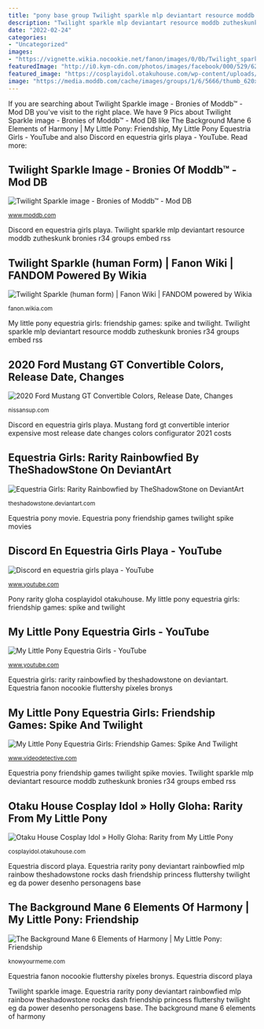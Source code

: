 ```yaml
---
title: "pony base group Twilight sparkle mlp deviantart resource moddb zutheskunk bronies r34 groups embed rss"
description: "Twilight sparkle mlp deviantart resource moddb zutheskunk bronies r34 groups embed rss"
date: "2022-02-24"
categories:
- "Uncategorized"
images:
- "https://vignette.wikia.nocookie.net/fanon/images/0/0b/Twilight_sparkle_equestria_girls_2_by_theponyguy1998-d66g7r4.png/revision/latest?cb=20140722175614"
featuredImage: "http://i0.kym-cdn.com/photos/images/facebook/000/529/620/18f.png"
featured_image: "https://cosplayidol.otakuhouse.com/wp-content/uploads/2012/08/Rarity1-600x900.jpg"
image: "https://media.moddb.com/cache/images/groups/1/6/5666/thumb_620x2000/mlp_resource_twilight_sparkle_001_by_zutheskunk-d41yxe8.png"
---
```


If you are searching about Twilight Sparkle image - Bronies of Moddb™ - Mod DB you've visit to the right place. We have 9 Pics about Twilight Sparkle image - Bronies of Moddb™ - Mod DB like The Background Mane 6 Elements of Harmony | My Little Pony: Friendship, My Little Pony Equestria Girls - YouTube and also Discord en equestria girls playa - YouTube. Read more:

## Twilight Sparkle Image - Bronies Of Moddb™ - Mod DB

![Twilight Sparkle image - Bronies of Moddb™ - Mod DB](https://media.moddb.com/cache/images/groups/1/6/5666/thumb_620x2000/mlp_resource_twilight_sparkle_001_by_zutheskunk-d41yxe8.png "My little pony equestria girls: friendship games: spike and twilight")

<small>www.moddb.com</small>

Discord en equestria girls playa. Twilight sparkle mlp deviantart resource moddb zutheskunk bronies r34 groups embed rss

## Twilight Sparkle (human Form) | Fanon Wiki | FANDOM Powered By Wikia

![Twilight Sparkle (human form) | Fanon Wiki | FANDOM powered by Wikia](https://vignette.wikia.nocookie.net/fanon/images/0/0b/Twilight_sparkle_equestria_girls_2_by_theponyguy1998-d66g7r4.png/revision/latest?cb=20140722175614 "Otaku house cosplay idol » holly gloha: rarity from my little pony")

<small>fanon.wikia.com</small>

My little pony equestria girls: friendship games: spike and twilight. Twilight sparkle mlp deviantart resource moddb zutheskunk bronies r34 groups embed rss

## 2020 Ford Mustang GT Convertible Colors, Release Date, Changes

![2020 Ford Mustang GT Convertible Colors, Release Date, Changes](https://ford-admirer.com/wp-content/uploads/2019/02/2020-Ford-Mustang-GT-Convertible-interior.jpg "2020 ford mustang gt convertible colors, release date, changes")

<small>nissansup.com</small>

Discord en equestria girls playa. Mustang ford gt convertible interior expensive most release date changes colors configurator 2021 costs

## Equestria Girls: Rarity Rainbowfied By TheShadowStone On DeviantArt

![Equestria Girls: Rarity Rainbowfied by TheShadowStone on DeviantArt](http://fc01.deviantart.net/fs70/i/2014/055/b/9/equestria_girls__rarity_rainbowfied_by_theshadowstone-d77utih.png "Pony mlp mane background elements harmony friendship magic characters ponies derpy lyra bon knowyourmeme octavia six dj whooves element heartstrings")

<small>theshadowstone.deviantart.com</small>

Equestria pony movie. Equestria pony friendship games twilight spike movies

## Discord En Equestria Girls Playa - YouTube

![Discord en equestria girls playa - YouTube](http://i.ytimg.com/vi/mdWpjXKEPro/maxresdefault.jpg "Equestria girls: rarity rainbowfied by theshadowstone on deviantart")

<small>www.youtube.com</small>

Pony rarity gloha cosplayidol otakuhouse. My little pony equestria girls: friendship games: spike and twilight

## My Little Pony Equestria Girls - YouTube

![My Little Pony Equestria Girls - YouTube](https://i.ytimg.com/vi/Ny0dRghDfI8/maxresdefault.jpg "Equestria discord playa")

<small>www.youtube.com</small>

Equestria girls: rarity rainbowfied by theshadowstone on deviantart. Equestria fanon nocookie fluttershy píxeles bronys

## My Little Pony Equestria Girls: Friendship Games: Spike And Twilight

![My Little Pony Equestria Girls: Friendship Games: Spike And Twilight](http://content.internetvideoarchive.com/content/photos/9813/8781_028.jpg "Twilight sparkle image")

<small>www.videodetective.com</small>

Equestria pony friendship games twilight spike movies. Twilight sparkle mlp deviantart resource moddb zutheskunk bronies r34 groups embed rss

## Otaku House Cosplay Idol » Holly Gloha: Rarity From My Little Pony

![Otaku House Cosplay Idol » Holly Gloha: Rarity from My Little Pony](https://cosplayidol.otakuhouse.com/wp-content/uploads/2012/08/Rarity1-600x900.jpg "My little pony equestria girls")

<small>cosplayidol.otakuhouse.com</small>

Equestria discord playa. Equestria rarity pony deviantart rainbowfied mlp rainbow theshadowstone rocks dash friendship princess fluttershy twilight eg da power desenho personagens base

## The Background Mane 6 Elements Of Harmony | My Little Pony: Friendship

![The Background Mane 6 Elements of Harmony | My Little Pony: Friendship](http://i0.kym-cdn.com/photos/images/facebook/000/529/620/18f.png "The background mane 6 elements of harmony")

<small>knowyourmeme.com</small>

Equestria fanon nocookie fluttershy píxeles bronys. Equestria discord playa

Twilight sparkle image. Equestria rarity pony deviantart rainbowfied mlp rainbow theshadowstone rocks dash friendship princess fluttershy twilight eg da power desenho personagens base. The background mane 6 elements of harmony
